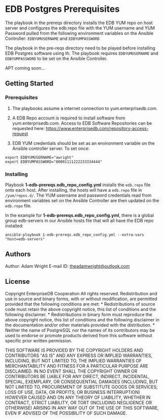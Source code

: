 # EDB Postgres Prerequisites

The playbook in the prereqs directory installs the EDB YUM repo on host server and configures the edb.repo file with the YUM username and YUM Password pulled from the following environment variables on the Ansible Controller: `EDBYUMUSERNAME` and `EDBYUMPASSWORD`

The playbook in the pre-reqs directory need to be played before installing EDB Postgres software using th. The playbook requires `EDBYUMUSERNAME` and `EDBYUMPASSWORD` to be set on the Ansible Controller. 

APT coming soon...

## Getting Started


### Prerequisites

1. The playbooks assume a internet connection to yum.enterprisedb.com.

2. A EDB Repo account is required to install software from yum.enterprisedb.com. Access to EDB Software Repositories can be requested here: https://www.enterprisedb.com/repository-access-request

3. EDB YUM credentials should be set as an environment variable on the Ansible controller server. To set once: 

```
export EDBYUMUSERNAME="awright"
export EDBYUMPASSWORD="00001111222233334444"
```

### Installing

Playbook **1-edb-prereqs.edb_repo_config.yml** installs the `edb.repo` file onto each host. After installing, the hosts will have a `edb.repo` file in `/yum/repos.d/`. The YUM username and password credentials read from environment variables set on the Ansible Controller are then updated on the  `edb.repo` file.   

In the example for **1-edb-prereqs.edb_repo_config.yml**, there is a global group edb-servers in our Ansible hosts file that will all have the EDB repo installed:

```
ansible-playbook 1-edb-prereqs.edb_repo_config.yml --extra-vars "host=edb-servers"
```

## Authors

  Author: Adam Wright 
  E-mail ID: theadamwright@outlook.com

## License

 Copyright EnterpriseDB Cooperation
 All rights reserved.
 Redistribution and use in source and binary forms, with or without
 modification, are permitted provided that the following conditions are
 met:
    * Redistributions of source code must retain the above copyright
      notice, this list of conditions and the following disclaimer.
    * Redistributions in binary form must reproduce the above copyright
      notice, this list of conditions and the following disclaimer in
      the documentation and/or other materials provided with the
      distribution.
    * Neither the name of PostgreSQL nor the names of its contributors
      may be used to endorse or promote products derived from this
      software without specific prior written permission.
 
 THIS SOFTWARE IS PROVIDED BY THE COPYRIGHT HOLDERS AND CONTRIBUTORS
"AS IS" AND ANY EXPRESS OR IMPLIED WARRANTIES, INCLUDING, BUT NOT
 LIMITED TO, THE IMPLIED WARRANTIES OF MERCHANTABILITY AND FITNESS
 FOR A PARTICULAR PURPOSE ARE DISCLAIMED. IN NO EVENT SHALL THE
 COPYRIGHT OWNER OR CONTRIBUTORS BE LIABLE FOR ANY DIRECT, INDIRECT,
 INCIDENTAL, SPECIAL, EXEMPLARY, OR CONSEQUENTIAL DAMAGES (INCLUDING,
 BUT NOT LIMITED TO, PROCUREMENT OF SUBSTITUTE GOODS OR SERVICES;
 LOSS OF USE, DATA, OR PROFITS; OR BUSINESS INTERRUPTION) HOWEVER
 CAUSED AND ON ANY THEORY OF LIABILITY, WHETHER IN CONTRACT, STRICT
 LIABILITY, OR TORT (INCLUDING NEGLIGENCE OR OTHERWISE) ARISING IN
 ANY WAY OUT OF THE USE OF THIS SOFTWARE, EVEN IF ADVISED OF THE
 POSSIBILITY OF SUCH DAMAGE.